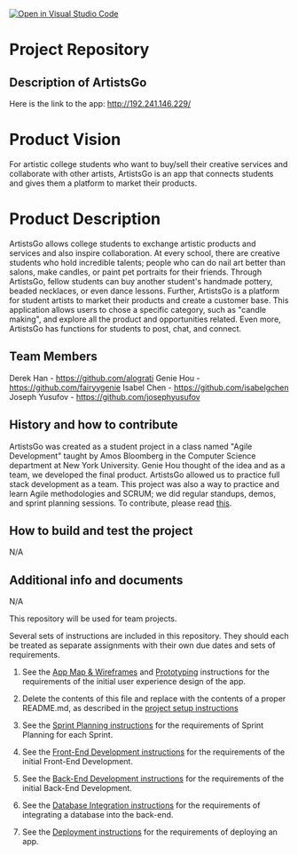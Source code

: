 [![Open in Visual Studio Code](https://classroom.github.com/assets/open-in-vscode-c66648af7eb3fe8bc4f294546bfd86ef473780cde1dea487d3c4ff354943c9ae.svg)](https://classroom.github.com/online_ide?assignment_repo_id=8734736&assignment_repo_type=AssignmentRepo)

# Project Repository

## Description of ArtistsGo
Here is the link to the app: http://192.241.146.229/

# Product Vision

For artistic college students who want to buy/sell their creative services and collaborate with other artists, ArtistsGo is an app that connects students and gives them a platform to market their products.

# Product Description

ArtistsGo allows college students to exchange artistic products and services and also inspire collaboration. At every school, there are creative students who hold incredible talents; people who can do nail art better than salons, make candles, or paint pet portraits for their friends. Through ArtistsGo, fellow students can buy another student's handmade pottery, beaded necklaces, or even dance lessons. Further, ArtistsGo is a platform for student artists to market their products and create a customer base. This application allows users to chose a specific category, such as "candle making", and explore all the product and opportunities related. Even more, ArtistsGo has functions for students to post, chat, and connect.

## Team Members

Derek Han - https://github.com/alograti
Genie Hou - https://github.com/fairyygenie
Isabel Chen - https://github.com/isabelgchen
Joseph Yusufov - https://github.com/josephyusufov

## History and how to contribute

ArtistsGo was created as a student project in a class named "Agile Development" taught by Amos Bloomberg in the Computer Science department at New York University. Genie Hou thought of the idea and as a team, we developed the final product. ArtistsGo allowed us to practice full stack development as a team. This project was also a way to practice and learn Agile methodologies and SCRUM; we did regular standups, demos, and sprint planning sessions. To contribute, please read [this](./CONTRIBUTING.md).

## How to build and test the project

N/A

## Additional info and documents

N/A

This repository will be used for team projects.

Several sets of instructions are included in this repository. They should each be treated as separate assignments with their own due dates and sets of requirements.

1. See the [App Map & Wireframes](instructions-0a-app-map-wireframes.md) and [Prototyping](./instructions-0b-prototyping.md) instructions for the requirements of the initial user experience design of the app.

1. Delete the contents of this file and replace with the contents of a proper README.md, as described in the [project setup instructions](./instructions-0c-project-setup.md)

1. See the [Sprint Planning instructions](instructions-0d-sprint-planning.md) for the requirements of Sprint Planning for each Sprint.

1. See the [Front-End Development instructions](./instructions-1-front-end.md) for the requirements of the initial Front-End Development.

1. See the [Back-End Development instructions](./instructions-2-back-end.md) for the requirements of the initial Back-End Development.

1. See the [Database Integration instructions](./instructions-3-database.md) for the requirements of integrating a database into the back-end.

1. See the [Deployment instructions](./instructions-4-deployment.md) for the requirements of deploying an app.

